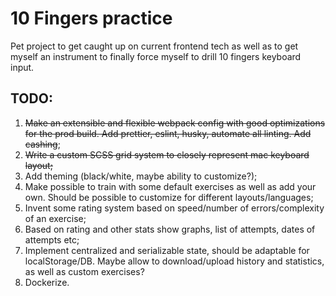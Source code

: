 # 10 Fingers practice

Pet project to get caught up on current frontend tech as well as to get myself an instrument to finally force myself to drill 10 fingers keyboard input.

## TODO:
1. ~~Make an extensible and flexible webpack config with good optimizations for the prod build. Add prettier, eslint, husky, automate all linting. Add cashing~~;
2. ~~Write a custom SCSS grid system to closely represent mac keyboard layout;~~
3. Add theming (black/white, maybe ability to customize?);
4. Make possible to train with some default exercises as well as add your own. Should be possible to customize for different layouts/languages;
5. Invent some rating system based on speed/number of errors/complexity of an exercise;
6. Based on rating and other stats show graphs, list of attempts, dates of attempts etc;
7. Implement centralized and serializable state, should be adaptable for localStorage/DB. Maybe allow to download/upload history and statistics, as well as custom exercises?
8. Dockerize.
